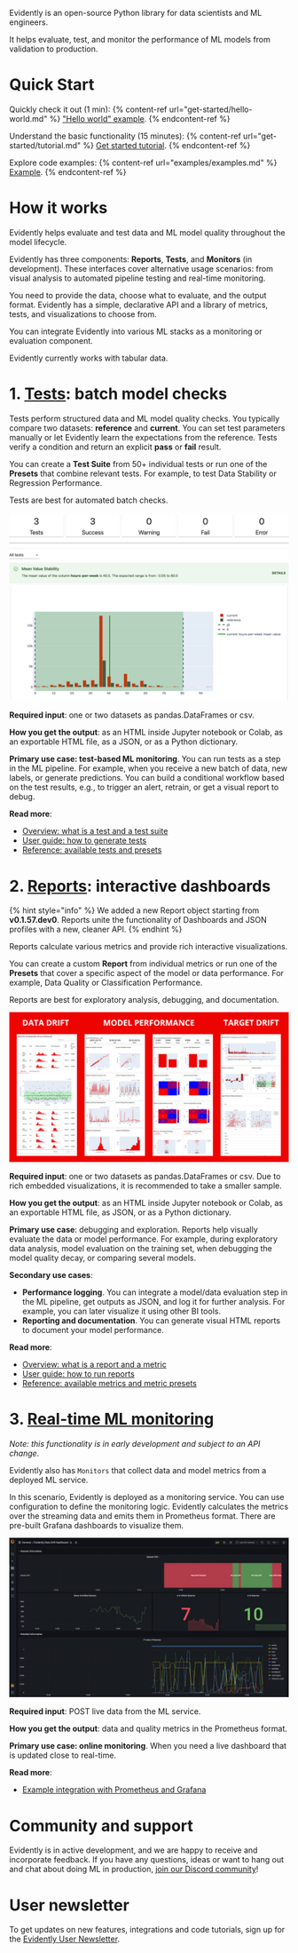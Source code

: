 Evidently is an open-source Python library for data scientists and ML engineers. 

It helps evaluate, test, and monitor the performance of ML models from validation to production.

# Quick Start 

Quickly check it out (1 min):
{% content-ref url="get-started/hello-world.md" %}
["Hello world" example](get-started/hello-world.md). 
{% endcontent-ref %}

Understand the basic functionality (15 minutes):
{% content-ref url="get-started/tutorial.md" %}
[Get started tutorial](get-started/tutorial.md). 
{% endcontent-ref %}

Explore code examples:
{% content-ref url="examples/examples.md" %}
[Example](examples/examples.md). 
{% endcontent-ref %}

# How it works 

Evidently helps evaluate and test data and ML model quality throughout the model lifecycle.

Evidently has three components: **Reports**, **Tests**, and **Monitors** (in development). These interfaces cover alternative usage scenarios: from  visual analysis to automated pipeline testing and real-time monitoring.

You need to provide the data, choose what to evaluate, and the output format. Evidently has a simple, declarative API and a library of metrics, tests, and visualizations to choose from.

You can integrate Evidently into various ML stacks as a monitoring or evaluation component.

Evidently currently works with tabular data. 

# 1. [Tests](tests/README.md): batch model checks 

Tests perform structured data and ML model quality checks. You typically compare two datasets: **reference** and **current**. You can set test parameters manually or let Evidently learn the expectations from the reference. Tests verify a condition and return an explicit **pass** or **fail** result. 
 
You can create a **Test Suite** from 50+ individual tests or run one of the **Presets** that combine relevant tests. For example, to test Data Stability or Regression Performance.

Tests are best for automated batch checks.
 
![Example of an Evidently test](.gitbook/assets/main/evidently_tests_main-min.png)

**Required input**: one or two datasets as pandas.DataFrames or csv.
 
**How you get the output**: as an HTML inside Jupyter notebook or Colab, as an exportable HTML file, as a JSON, or as a Python dictionary.
 
**Primary use case: test-based ML monitoring**. You can run tests as a step in the ML pipeline. For example, when you receive a new batch of data, new labels, or generate predictions. You can build a conditional workflow based on the test results, e.g., to trigger an alert, retrain, or get a visual report to debug.  

**Read more**:
* [Overview: what is a test and a test suite](introduction/core-concepts.md) 
* [User guide: how to generate tests](tests-and-reports/run-tests.md) 
* [Reference: available tests and presets](reference/all-tests.md) 

# 2. [Reports](reports/README.md): interactive dashboards

{% hint style="info" %}
We added a new Report object starting from **v0.1.57.dev0**. Reports unite the functionality of Dashboards and JSON profiles with a new, cleaner API. 
{% endhint %}

Reports calculate various metrics and provide rich interactive visualizations. 
 
You can create a custom **Report** from individual metrics or run one of the **Presets** that cover a specific aspect of the model or data performance. For example, Data Quality or Classification Performance.
 
Reports are best for exploratory analysis, debugging, and documentation.

![Evidently reports](.gitbook/assets/main/evidently_reports_main-min.png)

**Required input**: one or two datasets as pandas.DataFrames or csv. Due to rich embedded visualizations, it is recommended to take a smaller sample. 
 
**How you get the output**: as an HTML inside Jupyter notebook or Colab, as an exportable HTML file, as JSON, or as a Python dictionary.
 
**Primary use case**: debugging and exploration. Reports help visually evaluate the data or model performance. For example, during exploratory data analysis, model evaluation on the training set, when debugging the model quality decay, or comparing several models.  
 
**Secondary use cases**: 
* **Performance logging**. You can integrate a model/data evaluation step in the ML pipeline, get outputs as JSON, and log it for further analysis. For example, you can later visualize it using other BI tools.
* **Reporting and documentation**. You can generate visual HTML reports to document your model performance.   

**Read more**:
* [Overview: what is a report and a metric](introduction/core-concepts.md) 
* [User guide: how to run reports](tests-and-reports/get-reports.md) 
* [Reference: available metrics and metric presets](reference/all-metrics.md) 

# 3. [Real-time ML monitoring](integrations/evidently-and-grafana.md)

*Note: this functionality is in early development and subject to an API change*. 

Evidently also has `Monitors` that collect data and model metrics from a deployed ML service. 

In this scenario, Evidently is deployed as a monitoring service. You can use configuration to define the monitoring logic. Evidently calculates the metrics over the streaming data and emits them in Prometheus format. There are pre-built Grafana dashboards to visualize them.

![Evidently and Grafana](.gitbook/assets/main/evidently_monitoring_main.png)

**Required input**: POST live data from the ML service. 

**How you get the output**: data and quality metrics in the Prometheus format.
 
**Primary use case: online monitoring**. When you need a live dashboard that is updated close to real-time. 
 
**Read more**:
* [Example integration with Prometheus and Grafana](integrations/evidently-and-grafana.md)

# Community and support 

Evidently is in active development, and we are happy to receive and incorporate feedback. If you have any questions, ideas or want to hang out and chat about doing ML in production, [join our Discord community](https://discord.com/invite/xZjKRaNp8b)!

# User newsletter

To get updates on new features, integrations and code tutorials, sign up for the [Evidently User Newsletter](https://www.evidentlyai.com/user-newsletter). 
